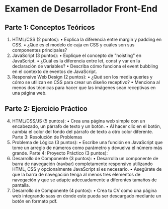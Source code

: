 # Examen de Desarrollador Front-End
## Parte 1: Conceptos Teóricos
1. HTML/CSS (2 puntos):
• Explica la diferencia entre margin y padding en CSS.
• ¿Qué es el modelo de caja en CSS y cuáles son sus componentes principales?
2. JavaScript (3 puntos):
• Explique el concepto de "hoisting" en JavaScript.
• ¿Cuál es la diferencia entre let, const y var en la declaración de variables?
• Describa cómo funciona el event bubbling en el contexto de eventos de JavaScript.
3. Responsive Web Design (2 puntos):
• ¿Qué son los media queries y cómo se utilizan en CSS para crear un diseño receptivo?
• Menciona al menos dos técnicas para hacer que las imágenes sean receptivas en una
página web.
## Parte 2: Ejercicio Práctico
4. HTML/CSS/JS (5 puntos):
• Crea una página web simple con un encabezado, un párrafo de texto y un botón.
• Al hacer clic en el botón, cambia el color del fondo del párrafo de texto a otro color
diferente.
Parte 3: Resolución de Problemas
5. Problema de Lógica (3 puntos):
• Escribe una función en JavaScript que tome un arreglo de números como parámetro y
devuelva el número más grande.
Parte 4: Proyecto Práctico (3 puntos):
6. Desarrollo de Componente (3 puntos):
• Desarrolla un componente de barra de navegación (navbar) completamente responsivo
utilizando HTML, CSS y opcionalmente JavaScript si es necesario.
• Asegúrate de que la barra de navegación tenga al menos tres elementos de navegación y
que se adapte adecuadamente a diferentes tamaños de pantalla.
7. Desarrollo de Componente (4 puntos):
• Crea tu CV como una página web integrando sass en donde este pueda ser descargado
mediante un botón en formato pdf.
